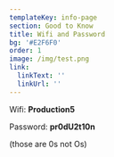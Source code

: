 ```yaml
---
templateKey: info-page
section: Good to Know
title: Wifi and Password
bg: '#E2F6F0'
order: 1
image: /img/test.png
link:
  linkText: ''
  linkUrl: ''
---
```

Wifi: **Production5**

Password: **pr0dU2t10n**

(those are 0s not Os)
